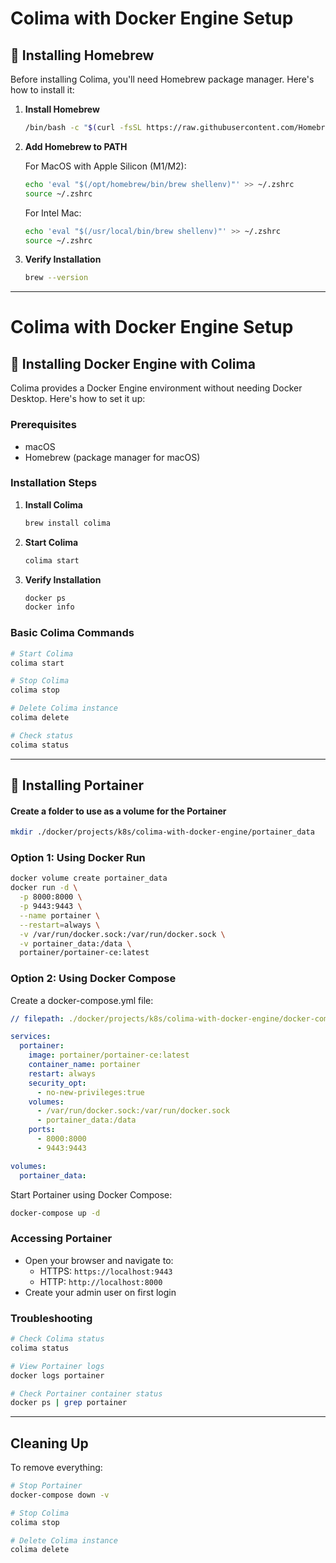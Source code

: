 # Colima with Docker Engine Setup

## 🍺 Installing Homebrew

Before installing Colima, you'll need Homebrew package manager. Here's how to install it:

1. **Install Homebrew**

   ```bash
   /bin/bash -c "$(curl -fsSL https://raw.githubusercontent.com/Homebrew/install/HEAD/install.sh)"
   ```

2. **Add Homebrew to PATH**

   For MacOS with Apple Silicon (M1/M2):
   ```bash
   echo 'eval "$(/opt/homebrew/bin/brew shellenv)"' >> ~/.zshrc
   source ~/.zshrc
   ```

   For Intel Mac:
   ```bash
   echo 'eval "$(/usr/local/bin/brew shellenv)"' >> ~/.zshrc
   source ~/.zshrc
   ```

3. **Verify Installation**

   ```bash
   brew --version
   ```

---

# Colima with Docker Engine Setup

## 🐳 Installing Docker Engine with Colima

Colima provides a Docker Engine environment without needing Docker Desktop. Here's how to set it up:

### Prerequisites

- macOS
- Homebrew (package manager for macOS)

### Installation Steps

1. **Install Colima**

   ```bash
   brew install colima
   ```

2. **Start Colima**

   ```bash
   colima start
   ```

3. **Verify Installation**

   ```bash
   docker ps
   docker info
   ```

### Basic Colima Commands

```bash
# Start Colima
colima start

# Stop Colima
colima stop

# Delete Colima instance
colima delete

# Check status
colima status
```

---

## 🐳 Installing Portainer

#### Create a folder to use as a volume for the Portainer
```bash
mkdir ./docker/projects/k8s/colima-with-docker-engine/portainer_data
```

### Option 1: Using Docker Run

```bash
docker volume create portainer_data
docker run -d \
  -p 8000:8000 \
  -p 9443:9443 \
  --name portainer \
  --restart=always \
  -v /var/run/docker.sock:/var/run/docker.sock \
  -v portainer_data:/data \
  portainer/portainer-ce:latest
```

### Option 2: Using Docker Compose

Create a docker-compose.yml file:

```yaml
// filepath: ./docker/projects/k8s/colima-with-docker-engine/docker-compose.yml

services:
  portainer:
    image: portainer/portainer-ce:latest
    container_name: portainer
    restart: always
    security_opt:
      - no-new-privileges:true
    volumes:
      - /var/run/docker.sock:/var/run/docker.sock
      - portainer_data:/data
    ports:
      - 8000:8000
      - 9443:9443

volumes:
  portainer_data:
```

Start Portainer using Docker Compose:

```bash
docker-compose up -d
```

### Accessing Portainer

- Open your browser and navigate to:
  - HTTPS: `https://localhost:9443`
  - HTTP: `http://localhost:8000`
- Create your admin user on first login

### Troubleshooting

```bash
# Check Colima status
colima status

# View Portainer logs
docker logs portainer

# Check Portainer container status
docker ps | grep portainer
```

---

## Cleaning Up

To remove everything:

```bash
# Stop Portainer
docker-compose down -v

# Stop Colima
colima stop

# Delete Colima instance
colima delete
```